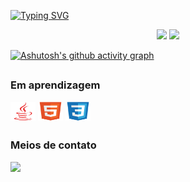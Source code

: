 [![Typing SVG](https://readme-typing-svg.herokuapp.com/?color=b2f2f7&size=35&center=true&vCenter=true&width=1000&lines=Olá,seja+bem+vindo+ao+meu+repositório+:%29)](https://git.io/typing-svg)

<div align="center">  
  <img height="180em" src="https://github-readme-stats.vercel.app/api?username=Vini1660&show_icons=true&theme=radical&include_all_commits=true&count_private=true"/>
  <img height="180em" src="https://github-readme-stats.vercel.app/api/top-langs/?username=Vini1660&layout=compact&langs_count=7&theme=radical"/>
</div>

[![Ashutosh's github activity graph](https://activity-graph.herokuapp.com/graph?username=Vini1660&bg_color=0d1117&color=ff4791&line=ffde4d&point=acfbf3&area=true&hide_border=true)](https://github.com/ashutosh00710/github-readme-activity-graph)
 
##

### Em aprendizagem
 <div>
  <img align="center" alt="Vini-Js" height="30" width="40" src="https://raw.githubusercontent.com/devicons/devicon/master/icons/java/java-plain.svg">
  <img align="center" alt="Vini-HTML" height="30" width="40" src="https://raw.githubusercontent.com/devicons/devicon/master/icons/html5/html5-original.svg">
  <img align="center" alt="Vini-CSS" height="30" width="40" src="https://raw.githubusercontent.com/devicons/devicon/master/icons/css3/css3-original.svg">
</div>

##

### Meios de contato

<p><a href = "mailto:viniciusrocha373@gmail.com"><img src="https://img.shields.io/badge/-Gmail-%23333?style=for-the-badge&logo=gmail&logoColor=white" target="_blank"></a> </p>

##


